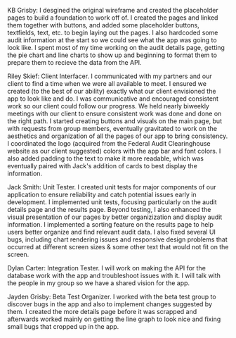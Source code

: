 KB Grisby: I desgined the original wireframe and created the placeholder pages to build a foundation to work off of. I created the pages and linked them together with buttons, and added some placeholder buttons, textfields, text, etc. to begin laying out the pages. I also hardcoded some audit information at the start so we could see what the app was going to look like. I spent most of my time working on the audit details page, getting the pie chart and line charts to show up and beginning to format them to prepare them to recieve the data from the API.

Riley Skief: Client Interfacer. I communicated with my partners and our client to find a time when we were all available to meet. I ensured we created (to the best of our ability) exactly what our client envisioned the app to look like and do. I was communicative and encouraged consistent work so our client could follow our progress. We held nearly biweekly meetings with our client to ensure consistent work was done and done on the right path. I started creating buttons and visuals on the main page, but with requests from group members, eventually gravitated to work on the aesthetics and organization of all the pages of our app to bring consistency. I coordinated the logo (acquired from the Federal Audit Clearinghouse website as our client suggested) colors with the app bar and font colors. I also added padding to the text to make it more readable, which was eventually paired with Jack's addition of cards to best display the information.

Jack Smith: Unit Tester. I created unit tests for major components of our application to ensure reliability and catch potential issues early in development. I implemented unit tests, focusing particularly on the audit details page and the results page. Beyond testing, I also enhanced the visual presentation of our pages by better organizization and display audit information. I implemented a sorting feature on the results page to help users better organize and find relevant audit data. I also fixed several UI bugs, including chart rendering issues and responsive design problems that occurred at different screen sizes & some other text that would not fit on the screen.

Dylan Carter: Integration Tester. I will work on making the API for the database work with the app and troubleshoot issues with it. I will talk with the people in my group so we have a shared vision for the app.

Jayden Grisby: Beta Test Organizer. I worked with the beta test group to discover bugs in the app and also to implement changes suggested by them. I created the more details page before it was scrapped and afterwards worked mainly on getting the line graph to look nice and fixing small bugs that cropped up in the app.
